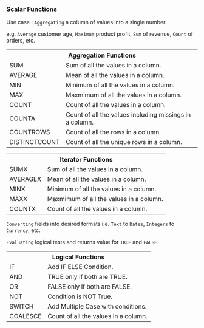 ### Scalar Functions 

Use case : `Aggregating` a column of values into a single number.

e.g. `Average` customer age, `Maximum` product profit, `Sum` of revenue, `Count` of orders, etc.

<table>
  <tr><th colspan=2>Aggregation Functions</th></tr>
  <tr><td>SUM</td><td>Sum of all the values in a column.</td></tr>
  <tr><td>AVERAGE</td><td>Mean of all the values in a column.</td></tr>
  <tr><td>MIN</td><td>Minimum of all the values in a column.</td></tr>
  <tr><td>MAX</td><td>Maxmimum of all the values in a column.</td></tr>
  <tr><td>COUNT</td><td>Count of all the values in a column.</td></tr>
  <tr><td>COUNTA</td><td>Count of all the values including missings in a column.</td></tr>
  <tr><td>COUNTROWS</td><td>Count of all the rows in a column.</td></tr>
  <tr><td>DISTINCTCOUNT</td><td>Count of all the unique rows in a column.</td></tr>
</table>

<table>
  <tr><th colspan=2>Iterator Functions</th></tr>
  <tr><td>SUMX</td><td>Sum of all the values in a column.</td></tr>
  <tr><td>AVERAGEX</td><td>Mean of all the values in a column.</td></tr>
  <tr><td>MINX</td><td>Minimum of all the values in a column.</td></tr>
  <tr><td>MAXX</td><td>Maxmimum of all the values in a column.</td></tr>
  <tr><td>COUNTX</td><td>Count of all the values in a column.</td></tr> 
</table>

`Converting` fields into desired formats i.e. `Text` to `Dates`, `Integers` to `Currency`, etc.

`Evaluating` logical tests and returns value for `TRUE` and `FALSE`

<table>
  <tr><th colspan=2>Logical Functions</th></tr>
  <tr><td>IF</td><td>Add IF ELSE Condition.</td></tr>
  <tr><td>AND</td><td>TRUE only if both are TRUE.</td></tr>
  <tr><td>OR</td><td>FALSE only if both are FALSE.</td></tr>
  <tr><td>NOT</td><td>Condition is NOT True.</td></tr>
  <tr><td>SWITCH</td><td>Add Multiple Case with conditions.</td></tr> 
  <tr><td>COALESCE</td><td>Count of all the values in a column.</td></tr> 
</table>
